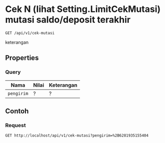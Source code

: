 # Cek N (lihat Setting.LimitCekMutasi) mutasi saldo/deposit terakhir
```http
GET /api/v1/cek-mutasi
```
keterangan
## Properties
### Query
Nama  | Nilai | Keterangan
--- | --- | ---
<code>pengirim</code> | ? | ?

## Contoh

### Request
```http
GET http://localhost/api/v1/cek-mutasi?pengirim=%2B6281935155404
```
